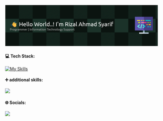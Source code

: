 

<!--
**rizalahmadsyariff/rizalahmadsyariff** is a ✨ _special_ ✨ repository because its `README.md` (this file) appears on your GitHub profile.

Here are some ideas to get you started:

🔭 I’m currently working on freelance on statistic office
🌱 I’m currently learning Laravel,Javascript
- 👯 I’m looking to collaborate on ...
- 🤔 I’m looking for help with ...
- 💬 Ask me about ...
- 📫 How to reach me: ...
- 😄 Pronouns: ...
- ⚡ Fun fact: ...
-->

![Rizal Ahmad Syarif](img/bener.png)

#### 💻 Tech Stack: 
[![My Skills](https://skillicons.dev/icons?i=html,css,js,php,laravel,nodejs,react,mongo)](https://skillicons.dev)

#### ➕ additional skills:
<img src="https://img.shields.io/badge/Microsoft_Office-D83B01?style=for-the-badge&logo=microsoft-office&logoColor=white" />

#### 🌐 Socials:
<img src="https://img.shields.io/badge/Instagram-E4405F?style=for-the-badge&logo=instagram&logoColor=white" />
 
